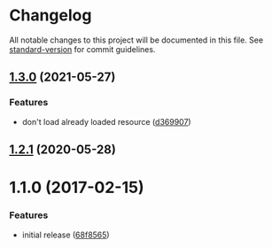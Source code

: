 # Changelog

All notable changes to this project will be documented in this file. See [standard-version](https://github.com/conventional-changelog/standard-version) for commit guidelines.

## [1.3.0](https://github.com/prepair/basic-loader/compare/v1.2.1...v1.3.0) (2021-05-27)


### Features

* don't load already loaded resource ([d369907](https://github.com/prepair/basic-loader/commit/d369907966313fd1f6e0ae35dd14a4b43ee106ea))

<a name="1.2.1"></a>
## [1.2.1](https://github.com/prepair/basic-loader/compare/v1.2.0...v1.2.1) (2020-05-28)



<a name="1.1.0"></a>
# 1.1.0 (2017-02-15)


### Features

* initial release ([68f8565](https://github.com/prepair/basic-loader/commit/68f8565))
